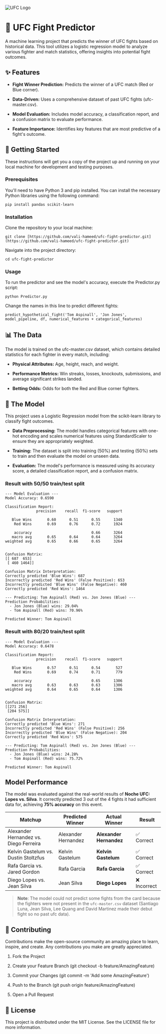 ![UFC Logo](https://upload.wikimedia.org/wikipedia/commons/thumb/9/92/UFC_Logo.svg/2560px-UFC_Logo.svg.png)

# 🥊 UFC Fight Predictor
A machine learning project that predicts the winner of UFC fights based on historical data. This tool utilizes a logistic regression model to analyze various fighter and match statistics, offering insights into potential fight outcomes.

## ✨ Features
* **Fight Winner Prediction:** Predicts the winner of a UFC match (Red or Blue corner).

* **Data-Driven:** Uses a comprehensive dataset of past UFC fights (ufc-master.csv).

* **Model Evaluation:** Includes model accuracy, a classification report, and a confusion matrix to evaluate performance.

* **Feature Importance:** Identifies key features that are most predictive of a fight's outcome.

## 🚀 Getting Started
These instructions will get you a copy of the project up and running on your local machine for development and testing purposes.

### Prerequisites
You'll need to have Python 3 and pip installed. You can install the necessary Python libraries using the following command:
```
pip install pandas scikit-learn
```

### Installation
Clone the repository to your local machine:
```
git clone [https://github.com/vali-hameed/ufc-fight-predictor.git](https://github.com/vali-hameed/ufc-fight-predictor.git)
```
Navigate into the project directory:
```
cd ufc-fight-predictor
```
### Usage
To run the predictor and see the model's accuracy, execute the Predictor.py script:
```
python Predictor.py
```
Change the names in this line to predict different fights:
```
predict_hypothetical_fight('Tom Aspinall', 'Jon Jones', model_pipeline, df, numerical_features + categorical_features)
```
## 📊 The Data
The model is trained on the ufc-master.csv dataset, which contains detailed statistics for each fighter in every match, including:

* **Physical Attributes:** Age, height, reach, and weight.

* **Performance Metrics:** Win streaks, losses, knockouts, submissions, and average significant strikes landed.

* **Betting Odds:** Odds for both the Red and Blue corner fighters.

## 🤖 The Model
This project uses a Logistic Regression model from the scikit-learn library to classify fight outcomes.

* **Data Preprocessing:** The model handles categorical features with one-hot encoding and scales numerical features using StandardScaler to ensure they are appropriately weighted.

* **Training:** The dataset is split into training (50%) and testing (50%) sets to train and then evaluate the model on unseen data.

* **Evaluation:** The model's performance is measured using its accuracy score, a detailed classification report, and a confusion matrix.
### Result with 50/50 train/test split
```
--- Model Evaluation ---
Model Accuracy: 0.6590

Classification Report:
              precision    recall  f1-score   support

   Blue Wins       0.60      0.51      0.55      1340
    Red Wins       0.69      0.76      0.72      1924

    accuracy                           0.66      3264
   macro avg       0.65      0.64      0.64      3264
weighted avg       0.65      0.66      0.65      3264


Confusion Matrix:
[[ 687  653]
 [ 460 1464]]

Confusion Matrix Interpretation:
Correctly predicted 'Blue Wins': 687
Incorrectly predicted 'Red Wins' (False Positive): 653
Incorrectly predicted 'Blue Wins' (False Negative): 460
Correctly predicted 'Red Wins': 1464

--- Predicting: Tom Aspinall (Red) vs. Jon Jones (Blue) ---
Prediction Probabilities:
  - Jon Jones (Blue) wins: 29.04%
  - Tom Aspinall (Red) wins: 70.96%

Predicted Winner: Tom Aspinall
```
### Result with 80/20 train/test split
```
--- Model Evaluation ---
Model Accuracy: 0.6478

Classification Report:
              precision    recall  f1-score   support

   Blue Wins       0.57      0.51      0.54       527
    Red Wins       0.69      0.74      0.71       779

    accuracy                           0.65      1306
   macro avg       0.63      0.63      0.63      1306
weighted avg       0.64      0.65      0.64      1306


Confusion Matrix:
[[271 256]
 [204 575]]

Confusion Matrix Interpretation:
Correctly predicted 'Blue Wins': 271
Incorrectly predicted 'Red Wins' (False Positive): 256
Incorrectly predicted 'Blue Wins' (False Negative): 204
Correctly predicted 'Red Wins': 575

--- Predicting: Tom Aspinall (Red) vs. Jon Jones (Blue) ---
Prediction Probabilities:
  - Jon Jones (Blue) wins: 24.28%
  - Tom Aspinall (Red) wins: 75.72%

Predicted Winner: Tom Aspinall
```
## Model Performance

The model was evaluated against the real-world results of **Noche UFC: Lopes vs. Silva**. It correctly predicted 3 out of the 4 fights it had sufficient data for, achieving **75% accuracy** on this event.

| Matchup                              | Predicted Winner      | Actual Winner         | Result      |
| ------------------------------------ | --------------------- | --------------------- | ----------- |
| Alexander Hernandez vs. Diego Ferreira | Alexander Hernandez   | **Alexander Hernandez** | ✅ Correct   |
| Kelvin Gastelum vs. Dustin Stoltzfus   | Kelvin Gastelum       | **Kelvin Gastelum** | ✅ Correct   |
| Rafa Garcia vs. Jared Gordon         | Rafa Garcia           | **Rafa Garcia** | ✅ Correct   |
| Diego Lopes vs. Jean Silva           | Jean Silva            | **Diego Lopes** | ❌ Incorrect |

> **Note**: The model could not predict some fights from the card because the fighters were not present in the `ufc-master.csv` dataset (Santiago Luna, Jean Silva, Lee Quang and David Martinez made their debut fight so no past ufc data).

## 🤝 Contributing
Contributions make the open-source community an amazing place to learn, inspire, and create. Any contributions you make are greatly appreciated.

1.  Fork the Project

2.  Create your Feature Branch (git checkout -b feature/AmazingFeature)

3.  Commit your Changes (git commit -m 'Add some AmazingFeature')

4.  Push to the Branch (git push origin feature/AmazingFeature)

5.  Open a Pull Request

## 📜 License
This project is distributed under the MIT License. See the LICENSE file for more information.

